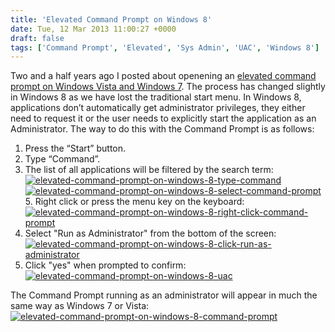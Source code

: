 ```yaml
---
title: 'Elevated Command Prompt on Windows 8'
date: Tue, 12 Mar 2013 11:00:27 +0000
draft: false
tags: ['Command Prompt', 'Elevated', 'Sys Admin', 'UAC', 'Windows 8']
---
```


Two and a half years ago I posted about openening an [elevated command prompt on Windows Vista and Windows 7](/archives/2010/10/07/elevated-command-prompt-on-vista-and-windows-7/). The process has changed slightly in Windows 8 as we have lost the traditional start menu. In Windows 8, applications don’t automatically get administrator privileges, they either need to request it or the user needs to explicitly start the application as an Administrator. The way to do this with the Command Prompt is as follows:

1.  Press the “Start” button.
2.  Type “Command”.
3.  The list of all applications will be filtered by the search term:  
    [![elevated-command-prompt-on-windows-8-type-command](/uploads/2013/03/elevated-command-prompt-on-windows-8-type-command.png)](/uploads/2013/03/elevated-command-prompt-on-windows-8-type-command.png)
[![elevated-command-prompt-on-windows-8-select-command-prompt](/uploads/2013/03/elevated-command-prompt-on-windows-8-select-command-prompt.png)](/uploads/2013/03/elevated-command-prompt-on-windows-8-select-command-prompt.png)5.  Right click or press the menu key on the keyboard:  
    [![elevated-command-prompt-on-windows-8-right-click-command-prompt](/uploads/2013/03/elevated-command-prompt-on-windows-8-right-click-command-prompt.png)](/uploads/2013/03/elevated-command-prompt-on-windows-8-right-click-command-prompt.png)
6.  Select "Run as Administrator" from the bottom of the screen:  
    [![elevated-command-prompt-on-windows-8-click-run-as-administrator](/uploads/2013/03/elevated-command-prompt-on-windows-8-click-run-as-administrator.png)](/uploads/2013/03/elevated-command-prompt-on-windows-8-click-run-as-administrator.png)
7.  Click "yes" when prompted to confirm:  
    [![elevated-command-prompt-on-windows-8-uac](/uploads/2013/03/elevated-command-prompt-on-windows-8-uac.png)](/uploads/2013/03/elevated-command-prompt-on-windows-8-uac.png)

The Command Prompt running as an administrator will appear in much the same way as Windows 7 or Vista: [![elevated-command-prompt-on-windows-8-command-prompt](/uploads/2013/03/elevated-command-prompt-on-windows-8-command-prompt.png)](/uploads/2013/03/elevated-command-prompt-on-windows-8-command-prompt.png)